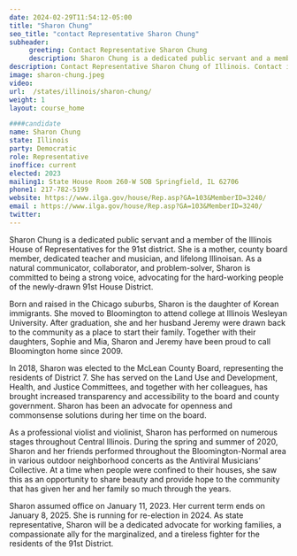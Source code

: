 ```yaml
---
date: 2024-02-29T11:54:12-05:00
title: "Sharon Chung"
seo_title: "contact Representative Sharon Chung"
subheader:
     greeting: Contact Representative Sharon Chung
     description: Sharon Chung is a dedicated public servant and a member of the Illinois House of Representatives for the 91st district. As a natural communicator, collaborator, and problem-solver, Sharon is committed to being a strong voice, advocating for the hard-working people of the newly-drawn 91st House District.
description: Contact Representative Sharon Chung of Illinois. Contact information for Sharon Chung includes email address, phone number, and mailing address.
image: sharon-chung.jpeg
video:
url:  /states/illinois/sharon-chung/
weight: 1
layout: course_home

####candidate
name: Sharon Chung
state: Illinois
party: Democratic
role: Representative
inoffice: current
elected: 2023
mailing1: State House Room 260-W SOB Springfield, IL 62706
phone1: 217-782-5199
website: https://www.ilga.gov/house/Rep.asp?GA=103&MemberID=3240/
email : https://www.ilga.gov/house/Rep.asp?GA=103&MemberID=3240/
twitter:
---
```


Sharon Chung is a dedicated public servant and a member of the Illinois House of Representatives for the 91st district. She is a mother, county board member, dedicated teacher and musician, and lifelong Illinoisan. As a natural communicator, collaborator, and problem-solver, Sharon is committed to being a strong voice, advocating for the hard-working people of the newly-drawn 91st House District.

Born and raised in the Chicago suburbs, Sharon is the daughter of Korean immigrants. She moved to Bloomington to attend college at Illinois Wesleyan University. After graduation, she and her husband Jeremy were drawn back to the community as a place to start their family. Together with their daughters, Sophie and Mia, Sharon and Jeremy have been proud to call Bloomington home since 2009.

In 2018, Sharon was elected to the McLean County Board, representing the residents of District 7. She has served on the Land Use and Development, Health, and Justice Committees, and together with her colleagues, has brought increased transparency and accessibility to the board and county government. Sharon has been an advocate for openness and commonsense solutions during her time on the board.

As a professional violist and violinist, Sharon has performed on numerous stages throughout Central Illinois. During the spring and summer of 2020, Sharon and her friends performed throughout the Bloomington-Normal area in various outdoor neighborhood concerts as the Antiviral Musicians’ Collective. At a time when people were confined to their houses, she saw this as an opportunity to share beauty and provide hope to the community that has given her and her family so much through the years.

Sharon assumed office on January 11, 2023. Her current term ends on January 8, 2025. She is running for re-election in 2024. As state representative, Sharon will be a dedicated advocate for working families, a compassionate ally for the marginalized, and a tireless fighter for the residents of the 91st District.
